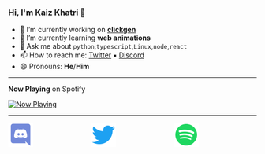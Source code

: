 ### Hi, I'm Kaiz Khatri 👋

<!-- info -->

- 🔭 I’m currently working on **[clickgen](https://github.com/KaizIqbal/clickgen)**
- 🌱 I’m currently learning **web animations**
- 💬 Ask me about `python`,`typescript`,`Linux`,`node`,`react`
- 📫 How to reach me: [Twitter](https://twitter.com/ful1e5_) &squf; [Discord](https://discord.gg/6T5nDNt)
- 😄 Pronouns: **He**/**Him**

---

<!-- Now Playing -->

**Now Playing** on Spotify

<a href="https://kaiz.vercel.app/now-playing?open">
    <img src="https://kaiz.vercel.app/now-playing" width="256" height="64" alt="Now Playing">
</a>

---

<!-- Socials -->

<div align="center" style="display: flex; justify-content: space-between;>
    <a href="#">
        <img src="./assets/Discord.svg" width="50" height="50" alt="Now Playing">
    </a>
    <a href="#">
        <img src="./assets/Twitter.svg" width="50" height="50" alt="Now Playing">
    </a>
    <a href="#">
        <img src="./assets/Spotify.svg" width="50" height="50" alt="Now Playing">
    </a>
<div>
